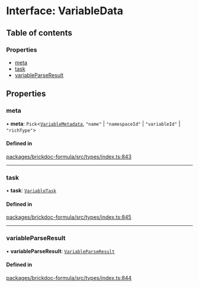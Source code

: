 # Interface: VariableData

## Table of contents

### Properties

- [meta](VariableData.md#meta)
- [task](VariableData.md#task)
- [variableParseResult](VariableData.md#variableparseresult)

## Properties

### <a id="meta" name="meta"></a> meta

• **meta**: `Pick`<[`VariableMetadata`](VariableMetadata.md), `"name"` \| `"namespaceId"` \| `"variableId"` \| `"richType"`\>

#### Defined in

[packages/brickdoc-formula/src/types/index.ts:843](https://github.com/mashcard/mashcard/blob/main/packages/brickdoc-formula/src/types/index.ts#L843)

---

### <a id="task" name="task"></a> task

• **task**: [`VariableTask`](../README.md#variabletask)

#### Defined in

[packages/brickdoc-formula/src/types/index.ts:845](https://github.com/mashcard/mashcard/blob/main/packages/brickdoc-formula/src/types/index.ts#L845)

---

### <a id="variableparseresult" name="variableparseresult"></a> variableParseResult

• **variableParseResult**: [`VariableParseResult`](VariableParseResult.md)

#### Defined in

[packages/brickdoc-formula/src/types/index.ts:844](https://github.com/mashcard/mashcard/blob/main/packages/brickdoc-formula/src/types/index.ts#L844)
